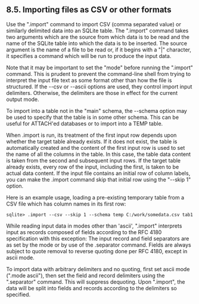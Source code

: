 ## 8\.5\. Importing files as CSV or other formats


Use the ".import" command to import CSV (comma separated value)
or similarly delimited data into an SQLite table.
The ".import" command takes two arguments which are the
source from which data is to be read and the name of the
SQLite table into which the data is to be inserted. The source argument
is the name of a file to be read or, if it begins with a "\|" character,
it specifies a command which will be run to produce the input data.



Note that it may be important to set the "mode" before running the
 ".import" command. This is prudent to prevent the command\-line shell
from trying to interpret the input file text as some format other than
how the file is structured. If the \-\-csv or \-\-ascii options are used,
they control import input delimiters. Otherwise, the delimiters are
those in effect for the current output mode.



To import into a table not in the "main" schema, the \-\-schema option
may be used to specify that the table is in some other schema. This can
be useful for ATTACH'ed databases or to import into a TEMP table.



When .import is run, its treatment of the first input row depends
upon whether the target table already exists. If it does not exist,
the table is automatically created and the content of the first input
row is used to set the name of all the columns in the table. In this
case, the table data content is taken from the second and subsequent
input rows. If the target table already exists, every row of the
input, including the first, is taken to be actual data content. If
the input file contains an initial row of column labels, you can make
the .import command skip that initial row using the "\-\-skip 1" option.



Here is an example usage, loading a pre\-existing temporary table
from a CSV file which has column names in its first row:




```
sqlite> .import --csv --skip 1 --schema temp C:/work/somedata.csv tab1

```

While reading input data in modes other than 'ascii', ".import"
interprets input as records composed of fields according to the RFC 4180
specification with this exception: The input record and field separators
are as set by the mode or by use of the .separator command. Fields are
always subject to quote removal to reverse quoting done per RFC 4180,
except in ascii mode.



To import data with arbitrary delimiters and no quoting,
first set ascii mode (".mode ascii"), then set the field
and record delimiters using the ".separator" command. This
will suppress dequoting. Upon ".import", the data will be split
into fields and records according to the delimiters so specified.





